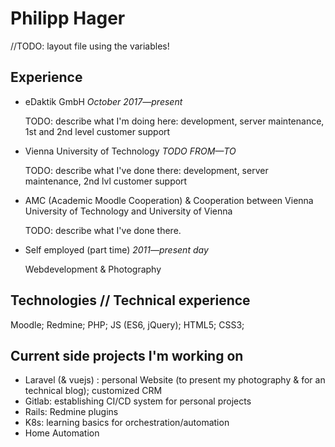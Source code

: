 Philipp Hager
=============

//TODO: layout file using the variables!

Experience
----------

* eDaktik GmbH _October 2017—present_

  TODO: describe what I'm doing here: development, server maintenance, 1st and 2nd level customer support

* Vienna University of Technology _TODO FROM—TO_

  TODO: describe what I've done there: development, server maintenance, 2nd lvl customer support

* AMC (Academic Moodle Cooperation) & Cooperation between Vienna University of Technology and University of Vienna

  TODO: describe what I've done there.

* Self employed (part time) _2011—present day_

  Webdevelopment & Photography

Technologies // Technical experience
------------------------------------

Moodle; Redmine; PHP; JS (ES6, jQuery); HTML5; CSS3; 


Current side projects I'm working on
------------------------------------

* Laravel (& vuejs) : personal Website (to present my photography & for an technical blog); customized CRM
* Gitlab: establishing CI/CD system for personal projects
* Rails: Redmine plugins
* K8s: learning basics for orchestration/automation
* Home Automation

